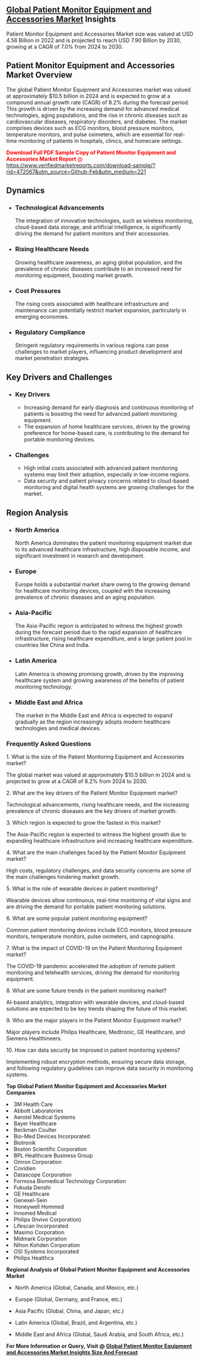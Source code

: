 <h2><a href="https://www.verifiedmarketreports.com/download-sample/?rid=472567&amp;utm_source=Github&amp;utm_medium=221" target="_blank">Global Patient Monitor Equipment and Accessories Market</a> Insights</h2><p>Patient Monitor Equipment and Accessories Market size was valued at USD 4.56 Billion in 2022 and is projected to reach USD 7.90 Billion by 2030, growing at a CAGR of 7.0% from 2024 to 2030.</p><p> <h2>Patient Monitor Equipment and Accessories Market Overview</h2> <p>The global Patient Monitor Equipment and Accessories market was valued at approximately $10.5 billion in 2024 and is expected to grow at a compound annual growth rate (CAGR) of 8.2% during the forecast period. This growth is driven by the increasing demand for advanced medical technologies, aging populations, and the rise in chronic diseases such as cardiovascular diseases, respiratory disorders, and diabetes. The market comprises devices such as ECG monitors, blood pressure monitors, temperature monitors, and pulse oximeters, which are essential for real-time monitoring of patients in hospitals, clinics, and homecare settings.</p> <p><p><span class=""><span style="color: #ff0000;"><strong>Download Full PDF Sample Copy of Patient Monitor Equipment and Accessories Market Report</strong> @ </span><a href="https://www.verifiedmarketreports.com/download-sample/?rid=472567&amp;utm_source=Github-Feb&amp;utm_medium=221" target="_blank">https://www.verifiedmarketreports.com/download-sample/?rid=472567&amp;utm_source=Github-Feb&amp;utm_medium=221</a></span></p></p> <h2>Dynamics</h2> <ul> <li><h3>Technological Advancements</h3> The integration of innovative technologies, such as wireless monitoring, cloud-based data storage, and artificial intelligence, is significantly driving the demand for patient monitors and their accessories.</li> <li><h3>Rising Healthcare Needs</h3> Growing healthcare awareness, an aging global population, and the prevalence of chronic diseases contribute to an increased need for monitoring equipment, boosting market growth.</li> <li><h3>Cost Pressures</h3> The rising costs associated with healthcare infrastructure and maintenance can potentially restrict market expansion, particularly in emerging economies.</li> <li><h3>Regulatory Compliance</h3> Stringent regulatory requirements in various regions can pose challenges to market players, influencing product development and market penetration strategies.</li> </ul> <h2>Key Drivers and Challenges</h2> <ul> <li><h3>Key Drivers</h3> <ul> <li>Increasing demand for early diagnosis and continuous monitoring of patients is boosting the need for advanced patient monitoring equipment.</li> <li>The expansion of home healthcare services, driven by the growing preference for home-based care, is contributing to the demand for portable monitoring devices.</li> </ul> </li> <li><h3>Challenges</h3> <ul> <li>High initial costs associated with advanced patient monitoring systems may limit their adoption, especially in low-income regions.</li> <li>Data security and patient privacy concerns related to cloud-based monitoring and digital health systems are growing challenges for the market.</li> </ul> </li> </ul> <h2>Region Analysis</h2> <ul> <li><h3>North America</h3> North America dominates the patient monitoring equipment market due to its advanced healthcare infrastructure, high disposable income, and significant investment in research and development.</li> <li><h3>Europe</h3> Europe holds a substantial market share owing to the growing demand for healthcare monitoring devices, coupled with the increasing prevalence of chronic diseases and an aging population.</li> <li><h3>Asia-Pacific</h3> The Asia-Pacific region is anticipated to witness the highest growth during the forecast period due to the rapid expansion of healthcare infrastructure, rising healthcare expenditure, and a large patient pool in countries like China and India.</li> <li><h3>Latin America</h3> Latin America is showing promising growth, driven by the improving healthcare system and growing awareness of the benefits of patient monitoring technology.</li> <li><h3>Middle East and Africa</h3> The market in the Middle East and Africa is expected to expand gradually as the region increasingly adopts modern healthcare technologies and medical devices.</li> </ul> <h3>Frequently Asked Questions</h3> <p>1. What is the size of the Patient Monitoring Equipment and Accessories market?</p> <p>The global market was valued at approximately $10.5 billion in 2024 and is projected to grow at a CAGR of 8.2% from 2024 to 2030.</p> <p>2. What are the key drivers of the Patient Monitor Equipment market?</p> <p>Technological advancements, rising healthcare needs, and the increasing prevalence of chronic diseases are the key drivers of market growth.</p> <p>3. Which region is expected to grow the fastest in this market?</p> <p>The Asia-Pacific region is expected to witness the highest growth due to expanding healthcare infrastructure and increasing healthcare expenditure.</p> <p>4. What are the main challenges faced by the Patient Monitor Equipment market?</p> <p>High costs, regulatory challenges, and data security concerns are some of the main challenges hindering market growth.</p> <p>5. What is the role of wearable devices in patient monitoring?</p> <p>Wearable devices allow continuous, real-time monitoring of vital signs and are driving the demand for portable patient monitoring solutions.</p> <p>6. What are some popular patient monitoring equipment?</p> <p>Common patient monitoring devices include ECG monitors, blood pressure monitors, temperature monitors, pulse oximeters, and capnographs.</p> <p>7. What is the impact of COVID-19 on the Patient Monitoring Equipment market?</p> <p>The COVID-19 pandemic accelerated the adoption of remote patient monitoring and telehealth services, driving the demand for monitoring equipment.</p> <p>8. What are some future trends in the patient monitoring market?</p> <p>AI-based analytics, integration with wearable devices, and cloud-based solutions are expected to be key trends shaping the future of this market.</p> <p>9. Who are the major players in the Patient Monitor Equipment market?</p> <p>Major players include Philips Healthcare, Medtronic, GE Healthcare, and Siemens Healthineers.</p> <p>10. How can data security be improved in patient monitoring systems?</p> <p>Implementing robust encryption methods, ensuring secure data storage, and following regulatory guidelines can improve data security in monitoring systems.</p> </p><p><strong>Top Global Patient Monitor Equipment and Accessories Market Companies</strong></p><div data-test-id=""><p><li>3M Health Care</li><li> Abbott Laboratories</li><li> Aerotel Medical Systems</li><li> Bayer Healthcare</li><li> Beckman Coulter</li><li> Bio-Med Devices Incorporated</li><li> Biotronik</li><li> Boston Scientific Corporation</li><li> BPL Healthcare Business Group</li><li> Omron Corporation</li><li> Covidien</li><li> Datascope Corporation</li><li> Formosa Biomedical Technology Corporation</li><li> Fukuda Denshi</li><li> GE Healthcare</li><li> Genexel-Sein</li><li> Honeywell Hommed</li><li> Innomed Medical</li><li> Philips (Invivo Corporation)</li><li> Lifescan Incorporated</li><li> Masimo Corporation</li><li> Midmark Corporation</li><li> Nihon Kohden Corporation</li><li> OSI Systems Incorporated</li><li> Philips Healthca</li></p><div><strong>Regional Analysis of&nbsp;Global Patient Monitor Equipment and Accessories Market</strong></div><ul><li dir="ltr"><p dir="ltr">North America&nbsp;(Global, Canada, and Mexico, etc.)</p></li><li dir="ltr"><p dir="ltr">Europe (Global, Germany, and France, etc.)</p></li><li dir="ltr"><p dir="ltr">Asia Pacific&nbsp;(Global, China, and Japan, etc.)</p></li><li dir="ltr"><p dir="ltr">Latin America&nbsp;(Global, Brazil, and Argentina, etc.)</p></li><li dir="ltr">Middle East and Africa&nbsp;(Global, Saudi Arabia, and South Africa, etc.)</li></ul><p><strong>For More Information or Query, Visit @&nbsp;</strong><strong><a href="https://www.verifiedmarketreports.com/product/patient-monitor-equipment-and-accessories-market/?utm_source=Github&amp;utm_medium=221" target="_blank">Global Patient Monitor Equipment and Accessories Market Insights Size And Forecast</a></strong></p></div>
